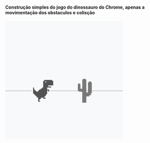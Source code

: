 #### Construção simples do jogo do dinossauro do Chrome, apenas a movimentação dos obstaculos e colisção

<img src="exemplo.png" />
